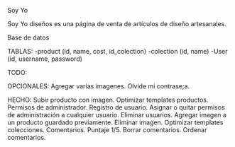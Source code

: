 Soy Yo

Soy Yo diseños es una página de venta de artículos de diseño artesanales.

Base de datos

TABLAS: 
        -product (id, name, cost, id_colection)
        -colection (id, name)
        -User (id, username, password)


TODO:
        

OPCIONALES:
        Agregar varias imagenes.
        Olvide mi contrase;a.

HECHO:
        Subir producto con imagen.
        Optimizar templates productos.
        Permisos de administrador.
        Registro de usuario.
        Asignar o quitar permisos de administración a cualquier usuario.
        Eliminar usuarios.
        Agregar imagen a un producto guardado previamente.
        Eliminar imagen.
        Optimizar templates colecciones.
        Comentarios.
        Puntaje 1/5.
        Borrar comentarios.
        Ordenar comentarios.